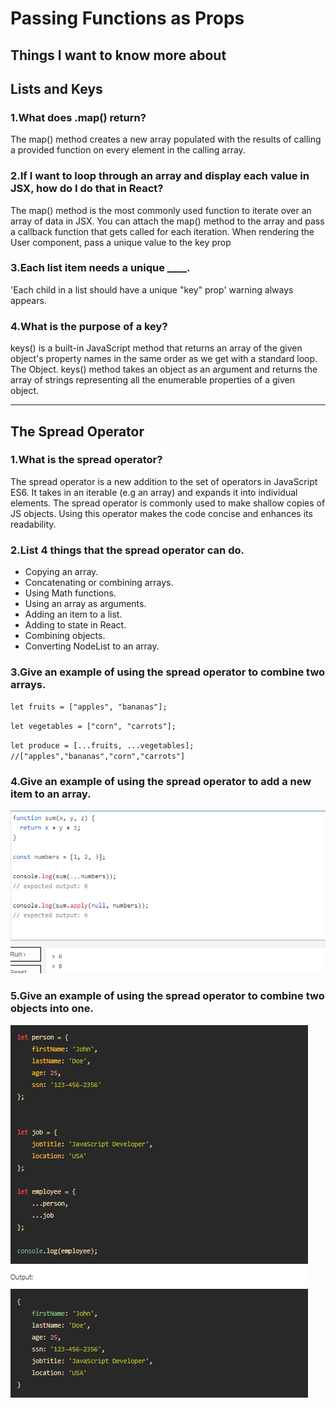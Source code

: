 #  Passing Functions as Props

## Things I want to know more about

## Lists and Keys



### 1.What does .map() return?

The map() method creates a new array populated with the results of calling a provided function on every element in the calling array.

### 2.If I want to loop through an array and display each value in JSX, how do I do that in React?

The map() method is the most commonly used function to iterate over an array of data in JSX. You can attach the map() method to the array and pass a callback function that gets called for each iteration. When rendering the User component, pass a unique value to the key prop

### 3.Each list item needs a unique ____. 
'Each child in a list should have a unique "key" prop' warning always appears.

### 4.What is the purpose of a key?
keys() is a built-in JavaScript method that returns an array of the given object's property names in the same order as we get with a standard loop. The Object. keys() method takes an object as an argument and returns the array of strings representing all the enumerable properties of a given object.

--------------------------------------------------
## The Spread Operator

### 1.What is the spread operator?
The spread operator is a new addition to the set of operators in JavaScript ES6. It takes in an iterable (e.g an array) and expands it into individual elements. The spread operator is commonly used to make shallow copies of JS objects. Using this operator makes the code concise and enhances its readability.

### 2.List 4 things that the spread operator can do.
- Copying an array.
- Concatenating or combining arrays.
- Using Math functions.
- Using an array as arguments.
- Adding an item to a list.
- Adding to state in React.
- Combining objects.
- Converting NodeList to an array.

### 3.Give an example of using the spread operator to combine two arrays.
`let fruits = ["apples", "bananas"];`

`let vegetables = ["corn", "carrots"];`

`let produce = [...fruits, ...vegetables];`
`//["apples","bananas","corn","carrots"]`

### 4.Give an example of using the spread operator to add a new item to an array.

![](exampel.PNG)

### 5.Give an example of using the spread operator to combine two objects into one.
![](ex2.PNG)
